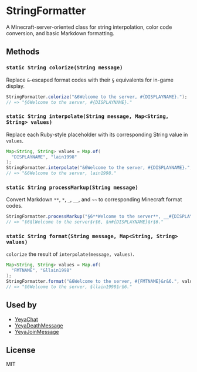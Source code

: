 # StringFormatter

A Minecraft-server-oriented class for string interpolation, color code conversion, and basic Markdown formatting.

## Methods

### `static String colorize(String message)`

Replace `&`-escaped format codes with their `§` equivalents for in-game display.

```java
StringFormatter.colorize("&6Welcome to the server, #{DISPLAYNAME}.");
// => "§6Welcome to the server, #{DISPLAYNAME}."
```

### `static String interpolate(String message, Map<String, String> values)`

Replace each Ruby-style placeholder with its corresponding String value in `values`.

```java
Map<String, String> values = Map.of(
  "DISPLAYNAME", "lain1998"
);
StringFormatter.interpolate("&6Welcome to the server, #{DISPLAYNAME}.", values);
// => "&6Welcome to the server, lain1998."
```

### `static String processMarkup(String message)`

Convert Markdown `**`, `*`, `_`, `__`, and `~~` to corresponding Minecraft format codes.

```java
StringFormatter.processMarkup("§6**Welcome to the server**, __#{DISPLAYNAME}__.");
// => "§6§lWelcome to the server§r§6, §n#{DISPLAYNAME}§r§6."
```

### `static String format(String message, Map<String, String> values)`

`colorize` the result of `interpolate(message, values)`.

```java
Map<String, String> values = Map.of(
  "FMTNAME", "&llain1998"
);
StringFormatter.format("&6Welcome to the server, #{FMTNAME}&r&6.", values);
// => "§6Welcome to the server, §llain1998§r§6."
```

## Used by

* [YeyaChat](https://github.com/gourlitburo/YeyaChat)
* [YeyaDeathMessage](https://github.com/gourlitburo/YeyaDeathMessage)
* [YeyaJoinMessage](https://github.com/gourlitburo/YeyaJoinMessage)

## License

MIT
